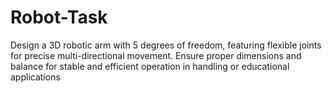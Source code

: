 # Robot-Task
Design a 3D robotic arm with 5 degrees of freedom, featuring flexible joints for precise multi-directional movement. Ensure proper dimensions and balance for stable and efficient operation in handling or educational applications
